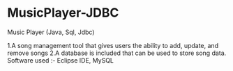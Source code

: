 # MusicPlayer-JDBC
Music Player (Java, Sql, Jdbc)

1.A song management tool that gives users the ability to add, update, and remove songs 2.A database is included that can be used to store song data. Software used :- Eclipse IDE, MySQL
